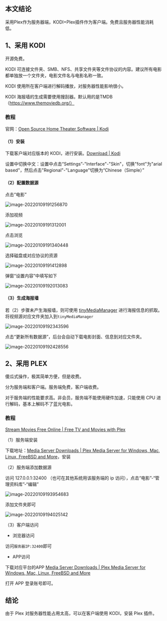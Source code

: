 ## 本文结论

采用Plex作为服务器端，KODI+Plex插件作为客户端。免费且服务器性能消耗低。

## 1、采用 KODI

开源免费。

KODI 可连接文件夹、SMB、NFS、共享文件夹等文件协议的内容。建议所有电影都单独放一个文件夹，电影文件名与电影名称一致。

KODI 使用所在客户端进行解码播放，对服务器性能影响很小。

KODI 海报墙的生成需要使用搜刮器。默认用的是TMDB（https://www.themoviedb.org/）

### 教程

官网：[Open Source Home Theater Software | Kodi](https://kodi.tv/)

#### （1）安装

下载客户端对应版本的 KODI，进行安装。[Download | Kodi](https://kodi.tv/download)

设置中切换中文：设置中点击“Settings”-"Interface"-"Skin"，切换"font"为"arial based"，然后点击"Regional"-"Language"切换为“Chinese（Simple）”

#### （2）配置数据源

点击“电影”

![image-20220109191256870](https://gitee.com/gearinger/gear-markdown-pictures/raw/picgo/20220109-191258.png)

添加视频

![image-20220109191312001](https://gitee.com/gearinger/gear-markdown-pictures/raw/picgo/20220109-201516.png)

点击浏览

![image-20220109191340448](https://gitee.com/gearinger/gear-markdown-pictures/raw/picgo/20220109-201514.png)

选择磁盘或对应协议的资源

![image-20220109191412898](https://gitee.com/gearinger/gear-markdown-pictures/raw/picgo/20220109-191414.png)

弹窗“设置内容”中填写如下

![image-20220109192013083](https://gitee.com/gearinger/gear-markdown-pictures/raw/picgo/20220109-192014.png)

#### （3）生成海报墙

若（2）步骤未产生海报墙，则可使用 [tinyMediaManager](https://www.tinymediamanager.org/) 进行海报信息的抓取。将视频源对应文件夹加入到`tinyMediaManager`

![image-20220109192343596](https://gitee.com/gearinger/gear-markdown-pictures/raw/picgo/20220109-201515.png)

点击“更新所有数据源”，后台会自动下载电影封面、信息到对应文件夹。

![image-20220109192428556](https://gitee.com/gearinger/gear-markdown-pictures/raw/picgo/20220109-193458.png)

## 2、采用 PLEX

傻瓜式操作，极其简单方便，但是收费。

分为服务端和客户端。服务端免费，客户端收费。

对于服务端的性能要求高。非会员，服务端不能使用硬件加速，只能使用 CPU 进行解码，基本上解码不了蓝光电影。

### 教程

[Stream Movies Free Online | Free TV and Movies with Plex](https://www.plex.tv/zh/?langr=1)

（1）服务端安装

下载地址：[Media Server Downloads | Plex Media Server for Windows, Mac, Linux, FreeBSD and More](https://www.plex.tv/zh/media-server-downloads/?langr=1#plex-media-server)，安装

（2）服务端添加数据源

访问 127.0.0.1:32400 （也可在其他系统用该服务端的 ip 访问），点击“电影”-“管理资料库”-“编辑”

![image-20220109193954683](https://gitee.com/gearinger/gear-markdown-pictures/raw/picgo/20220109-193955.png)

添加文件夹即可

![image-20220109194025142](https://gitee.com/gearinger/gear-markdown-pictures/raw/picgo/20220109-201444.png)

（3）客户端访问

- 浏览器访问

访问`服务器IP:32400`即可

- APP访问

下载对应平台的APP [Media Server Downloads | Plex Media Server for Windows, Mac, Linux, FreeBSD and More](https://www.plex.tv/zh/media-server-downloads/?langr=1#plex-app)

打开 APP 登录账号即可。

## 结论

由于 Plex 对服务器性能占用太高，可以在客户端使用 KODI，安装 Plex 插件。